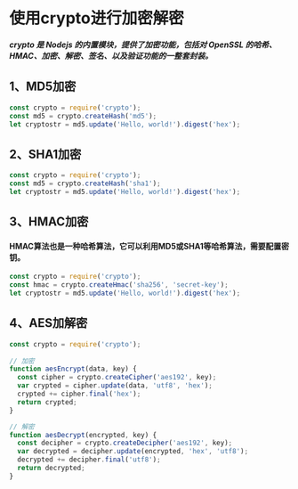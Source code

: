# 使用crypto进行加密解密
 
___crypto 是 Nodejs 的内置模块，提供了加密功能，包括对 OpenSSL 的哈希、HMAC、加密、解密、签名、以及验证功能的一整套封装。___

## 1、MD5加密 
```js
const crypto = require('crypto');
const md5 = crypto.createHash('md5');
let cryptostr = md5.update('Hello, world!').digest('hex');
```

## 2、SHA1加密 
```js
const crypto = require('crypto');
const md5 = crypto.createHash('sha1');
let cryptostr = md5.update('Hello, world!').digest('hex');
```


## 3、HMAC加密
#### HMAC算法也是一种哈希算法，它可以利用MD5或SHA1等哈希算法，需要配置密钥。
```js
const crypto = require('crypto');
const hmac = crypto.createHmac('sha256', 'secret-key');
let cryptostr = md5.update('Hello, world!').digest('hex');
```

## 4、AES加解密
```js
const crypto = require('crypto');
 
// 加密
function aesEncrypt(data, key) {
  const cipher = crypto.createCipher('aes192', key);
  var crypted = cipher.update(data, 'utf8', 'hex');
  crypted += cipher.final('hex');
  return crypted;
}

// 解密
function aesDecrypt(encrypted, key) {
  const decipher = crypto.createDecipher('aes192', key);
  var decrypted = decipher.update(encrypted, 'hex', 'utf8');
  decrypted += decipher.final('utf8');
  return decrypted;
}
```

